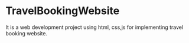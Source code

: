 # TravelBookingWebsite
It is a web development project using html, css,js for implementing travel booking website.
